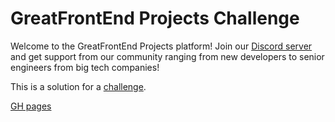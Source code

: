 <!-- Use Ctrl/Cmd + Shift + V in VS Code to preview this Markdown file. -->

# GreatFrontEnd Projects Challenge

Welcome to the GreatFrontEnd Projects platform! Join our [Discord server](https://www.greatfrontend.com/community) and get support from our community ranging from new developers to senior engineers from big tech companies!

This is a solution for a [challenge](https://www.greatfrontend.com/projects/challenges/testimonial-card/).

[GH pages](https://samvimes01.github.io/gfp-testimonial-card/)
